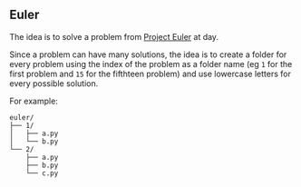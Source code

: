 ## Euler

The idea is to solve a problem from [Project Euler][1] at day.

Since a problem can have many solutions, the idea is to create a folder for every problem using the index of the problem as a folder name (eg `1` for the first problem and `15` for the fifthteen problem) and use lowercase letters for every possible solution.

For example:

```
euler/
├── 1/
│   ├── a.py
│   └── b.py
└── 2/
    ├── a.py
    ├── b.py
    └── c.py
```

[1]: https://projecteuler.net/
